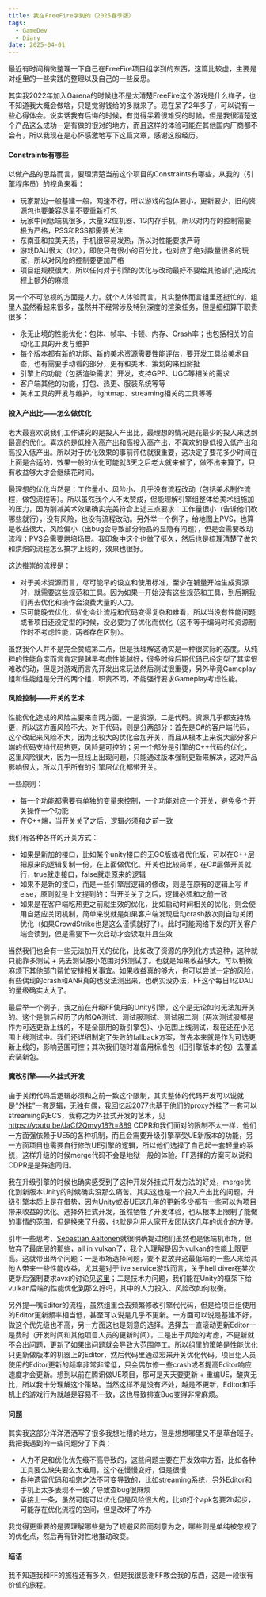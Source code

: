 ```yaml
---
title: 我在FreeFire学到的（2025春季版）
tags:
  - GameDev
  - Diary
date: 2025-04-01
---
```


最近有时间稍微整理一下自己在FreeFire项目组学到的东西，这篇比较虚，主要是对组里的一些实践的整理以及自己的一些反思。

其实我2022年加入Garena的时候也不是太清楚FreeFire这个游戏是什么样子，也不知道我大概会做啥，只是觉得钱给的多就来了。现在呆了2年多了，可以说有一些心得体会。说实话我有后悔的时候，有觉得呆着很难受的时候，但是我很清楚这个产品这么成功一定有做的很对的地方，而且这样的体验可能在其他国内厂商都不会有，所以我现在是心怀感激地写下这篇文章，感谢这段经历。

#### Constraints有哪些

以做产品的思路而言，要理清楚当前这个项目的Constraints有哪些，从我的（引擎程序员）的视角来看：

* 玩家那边一般基建一般，网速不行，所以游戏的包体要小，更新要少，旧的资源包也要兼容尽量不要重新打包
* 玩家中间低端机很多，大量32位机器、1G内存手机，所以对内存的控制需要极为严格，PSS和RSS都需要关注
* 东南亚和拉美天热，手机很容易发热，所以对性能要求严苛
* 游戏DAU很大（1亿），即使只有很小的百分比，也对应了绝对数量很多的玩家，所以对风险的控制要更加严格
* 项目组规模很大，所以任何对于引擎的优化与改动最好不要给其他部门造成流程上额外的麻烦

另一个不可忽视的方面是人力。就个人体验而言，其实整体而言组里还挺忙的，组里人虽然看起来很多，虽然并不经常涉及特别深度的渲染任务，但是细细算下职责很多：

* 永无止境的性能优化：包体、帧率、卡顿、内存、Crash率；也包括相关的自动化工具的开发与维护
* 每个版本都有新的功能、新的美术资源需要性能评估，要开发工具给美术自查，也有需要手动看的部分，更有和美术、策划的来回掰扯
* 引擎上的功能（包括渲染需求）开发，支持GPP、UGC等相关的需求
* 客户端其他的功能，打包、热更、服装系统等等
* 美术工具的开发与维护，lightmap、streaming相关的工具等等

#### 投入产出比——怎么做优化

老大最喜欢说我们工作讲究的是投入产出比，最理想的情况是花最少的投入来达到最高的优化。喜欢的是低投入高产出和高投入高产出，不喜欢的是低投入低产出和高投入低产出。所以对于优化效果的事前评估就很重要，这决定了要花多少时间在上面是合适的，效果一般的优化可能就3天之后老大就来催了，做不出来算了，只有收益够大才会继续花时间。

最理想的优化当然是：工作量小、风险小、几乎没有流程改动（包括美术制作流程，做包流程等）。所以虽然我个人不太赞成，但能理解引擎组整体给美术组施加的压力，因为削减美术效果确实完美符合上述三点要求：工作量很小（告诉他们砍哪些就行），没有风险，也没有流程改动。另外举一个例子，给地图上PVS，也算是收益很大，风险偏小（出bug会导致部分物品的显隐有问题），但是会需要改动流程：PVS会需要烘培场景。我印象中这个也做了挺久，然后也是梳理清楚了做包和烘焙的流程怎么搞才上线的，效果也很好。

这边推崇的流程是：

* 对于美术资源而言，尽可能早的设立和使用标准，至少在铺量开始生成资源时，就需要这些规范和工具。因为如果一开始没有这些规范和工具，到后期我们再去优化和操作会浪费大量的人力。
* 尽可能晚去优化，优化会让流程和代码变得复杂和难看，所以当没有性能问题或者项目还没定型的时候，没必要为了优化而优化（这不等于编码时和资源制作时不考虑性能，两者存在区别）。

虽然我个人并不是完全赞成第二点，但是我理解这确实是一种很实际的态度。从纯粹的性能角度而言肯定是越早考虑性能越好，很多时候后期代码已经定型了其实很难改的动，但是对游戏而言先开发出来玩法然后测试很重要，另外毕竟Gameplay组和性能组是分开的两个组，职责不同，不能强行要求Gameplay考虑性能。

#### 风险控制——开关的艺术

性能优化造成的风险主要来自两方面，一是资源，二是代码。资源几乎都支持热更，所以这方面风险不大。对于代码，则是分两部分：首先是C#的客户端代码，这个改起来风险不大，因为比较大的优化会加开关，而且从根本上来说大部分客户端的代码支持代码热更，风险是可控的；另一个部分是引擎的C++代码的优化，这里风险很大，因为一旦线上出现问题，只能通过版本强制更新来解决，这对产品影响很大，所以几乎所有的引擎层优化都带开关。

一些原则：

* 每一个功能都需要有单独的变量来控制，一个功能对应一个开关，避免多个开关操作一个功能
* 在C++端，当开关关了之后，逻辑必须和之前一致

我们有各种各样的开关方式：

* 如果是新加的接口，比如某个unity接口的无GC版或者优化版，可以在C++层把原来的逻辑复制一份，在上面做优化。开关也比较简单，在C#层做开关就行，true就走接口，false就走原来的逻辑
* 如果不是新的接口，而是一些引擎层逻辑的修改，则是在原有的逻辑上写 if else，原则就是上文提到的：当开关关了之后，逻辑必须和之前一致
* 如果是在客户端吃热更之前就生效的优化，比如启动时间相关的优化，则会使用自适应关闭机制，简单来说就是如果客户端发现启动crash数次则自动关闭优化（如果CrowdStrike也是这么谨慎就好了）。此时可能网络下发的开关客户端会读到，但是需要下一次启动才会读取并且生效

当然我们也会有一些无法加开关的优化，比如改了资源的序列化方式这种，这种就只能靠多测试 + 先去测试服小范围对外测试了。也就是如果收益够大，可以稍微麻烦下其他部门帮忙安排相关事宜。如果收益真的够大，也可以尝试一定的风险，有些偶现的crash和ANR真的也没法测出来，也确实没办法，FF这个每日1亿DAU的量级确实太大了。

最后举一个例子，我之前在升级FF使用的Unity引擎，这个是无论如何无法加开关的。这个是前后经历了内部QA测试、测试服测试、测试服二测（两次测试服都是作为可选更新上线的，不是全部用的新引擎包）、小范围上线测试，现在还在小范围上线测试中。我们还详细制定了失败的fallback方案，首先本来就是作为可选更新上线的，影响范围可控；其次我们随时准备用标准包（旧引擎版本的包）去覆盖安装新包。

#### 魔改引擎——外挂式开发

由于关闭代码后逻辑必须和之前一致这个限制，其实整体的代码开发可以说就是“外挂”一套逻辑，无独有偶，我回忆起2077也基于他们的proxy外挂了一套可以streaming的ECS，我称之为外挂式开发的艺术，见 https://youtu.be/JaCf2Qmvy18?t=889 CDPR和我们面对的限制不太一样，他们一方面强依赖于UE5的各种机制，而且会需要升级引擎享受UE新版本的功能，另一方面项目也需要自行修改UE引擎的逻辑，所以他们选择了自己起一套轻量的系统，这样升级的时候merge代码不会是地狱一般的体验。FF选择的方案可以说和CDPR是是殊途同归。

我在升级引擎的时候也确实感受到了这种开发外挂式开发方法的好处，merge优化到新版本Unity的时候确实没那么痛苦。其实这也是一个投入产出比的问题，升级引擎本质上是在借势，因为Unity或者UE这几年的更新多少都有一些可以为项目带来收益的优化。选择外挂式开发，虽然牺牲了开发体验，也从根本上限制了能做的事情的范围，但是换来了升级，也就是利用人家开发团队这几年的优化的方便。

引申一些思考，[Sebastian Aaltonen](https://x.com/SebAaltonen/status/1680496009783263233)就很明确提过他们虽然也是低端机市场，但放弃了最底层的那些，all in vulkan了，我个人理解是因为vulkan的性能上限更高。这就带出两个问题：一是市场选择问题，要不要放弃这最低端的一些人来给其他人带来一些性能收益，尤其是对于live service游戏而言，关于hell diver在某次更新后强制要求avx的讨论见[这里](https://x.com/SheriefFYI/status/1944036081550111057)；二是技术力问题，我们能在Unity的框架下给vulkan后端的性能优化到那么好吗，其中的人力投入、风险改如何权衡。

另外提一嘴Editor的流程，虽然组里会去频繁修改引擎代代码，但是给项目组使用的Editor更新频率相当低，甚至可以说是几乎不更新。一方面可以说是基建不好，做这个优先级也不高，另一方面这也是刻意的选择。选择去一直滚动更新Editor一是费时（开发时间和其他项目人员的更新时间），二是出于风险的考虑，不更新就不会出问题，更新了如果出问题就会导致大范围停工。所以组里的策略是性能优化只更新做版本的机器上的Editor，然后代码里通过宏来开关优化代码。项目组人员使用的Editor更新的频率非常非常低，只会偶尔修一些crash或者提高Editor响应速度才会更新。想到以前在腾讯做UE项目，那可是天天要更新 + 重编UE，酸爽无比，所以我十分理解这个策略。当然这样不是没有坏处，越是不更新，Editor和手机上的游戏行为就越是容易不一致，这也导致排查Bug变得非常麻烦。

#### 问题

其实我这部分洋洋洒洒写了很多我想吐槽的地方，但是想想哪里又不是草台班子。我把我遇到的一些问题分了下类：

* 人力不足和优化优先级不高导致的，这些问题主要在开发效率方面，比如各种工具要么缺失要么太难用，这个在慢慢变好，但是很慢
* 各种遗留代码和祖宗之法不可变导致的，比如streaming系统，另外Editor和手机上太多表现不一致了导致查bug很麻烦
* 承接上一条，虽然可能可以优化但是风险很大的，比如打个apk包要2h起步，可能存在优化流程的空间，但是改坏了咋办

我觉得更重要的是要理解哪些是为了规避风险而刻意为之，哪些则是单纯被忽视了的优化点，然后再有针对性地推动改变。

#### 结语

我不知道我和FF的旅程还有多久，但是我很感谢FF教会我的东西，这是一段很有价值的旅程。

